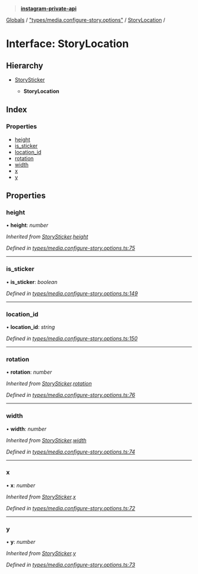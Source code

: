 > **[instagram-private-api](../README.md)**

[Globals](../README.md) / ["types/media.configure-story.options"](../modules/_types_media_configure_story_options_.md) / [StoryLocation](_types_media_configure_story_options_.storylocation.md) /

# Interface: StoryLocation

## Hierarchy

* [StorySticker](_types_media_configure_story_options_.storysticker.md)

  * **StoryLocation**

## Index

### Properties

* [height](_types_media_configure_story_options_.storylocation.md#height)
* [is_sticker](_types_media_configure_story_options_.storylocation.md#is_sticker)
* [location_id](_types_media_configure_story_options_.storylocation.md#location_id)
* [rotation](_types_media_configure_story_options_.storylocation.md#rotation)
* [width](_types_media_configure_story_options_.storylocation.md#width)
* [x](_types_media_configure_story_options_.storylocation.md#x)
* [y](_types_media_configure_story_options_.storylocation.md#y)

## Properties

###  height

• **height**: *number*

*Inherited from [StorySticker](_types_media_configure_story_options_.storysticker.md).[height](_types_media_configure_story_options_.storysticker.md#height)*

*Defined in [types/media.configure-story.options.ts:75](https://github.com/dilame/instagram-private-api/blob/3e16058/src/types/media.configure-story.options.ts#L75)*

___

###  is_sticker

• **is_sticker**: *boolean*

*Defined in [types/media.configure-story.options.ts:149](https://github.com/dilame/instagram-private-api/blob/3e16058/src/types/media.configure-story.options.ts#L149)*

___

###  location_id

• **location_id**: *string*

*Defined in [types/media.configure-story.options.ts:150](https://github.com/dilame/instagram-private-api/blob/3e16058/src/types/media.configure-story.options.ts#L150)*

___

###  rotation

• **rotation**: *number*

*Inherited from [StorySticker](_types_media_configure_story_options_.storysticker.md).[rotation](_types_media_configure_story_options_.storysticker.md#rotation)*

*Defined in [types/media.configure-story.options.ts:76](https://github.com/dilame/instagram-private-api/blob/3e16058/src/types/media.configure-story.options.ts#L76)*

___

###  width

• **width**: *number*

*Inherited from [StorySticker](_types_media_configure_story_options_.storysticker.md).[width](_types_media_configure_story_options_.storysticker.md#width)*

*Defined in [types/media.configure-story.options.ts:74](https://github.com/dilame/instagram-private-api/blob/3e16058/src/types/media.configure-story.options.ts#L74)*

___

###  x

• **x**: *number*

*Inherited from [StorySticker](_types_media_configure_story_options_.storysticker.md).[x](_types_media_configure_story_options_.storysticker.md#x)*

*Defined in [types/media.configure-story.options.ts:72](https://github.com/dilame/instagram-private-api/blob/3e16058/src/types/media.configure-story.options.ts#L72)*

___

###  y

• **y**: *number*

*Inherited from [StorySticker](_types_media_configure_story_options_.storysticker.md).[y](_types_media_configure_story_options_.storysticker.md#y)*

*Defined in [types/media.configure-story.options.ts:73](https://github.com/dilame/instagram-private-api/blob/3e16058/src/types/media.configure-story.options.ts#L73)*